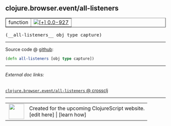 ## clojure.browser.event/all-listeners



 <table border="1">
<tr>
<td>function</td>
<td><a href="https://github.com/cljsinfo/cljs-api-docs/tree/0.0-927"><img valign="middle" alt="[+] 0.0-927" title="Added in 0.0-927" src="https://img.shields.io/badge/+-0.0--927-lightgrey.svg"></a> </td>
</tr>
</table>


 <samp>
(__all-listeners__ obj type capture)<br>
</samp>

---







Source code @ [github](https://github.com/clojure/clojurescript/blob/r3149/src/cljs/clojure/browser/event.cljs#L92):

```clj
(defn all-listeners [obj type capture])
```

<!--
Repo - tag - source tree - lines:

 <pre>
clojurescript @ r3149
└── src
    └── cljs
        └── clojure
            └── browser
                └── <ins>[event.cljs:92](https://github.com/clojure/clojurescript/blob/r3149/src/cljs/clojure/browser/event.cljs#L92)</ins>
</pre>

-->

---



###### External doc links:

[`clojure.browser.event/all-listeners` @ crossclj](http://crossclj.info/fun/clojure.browser.event.cljs/all-listeners.html)<br>

---

 <table>
<tr><td>
<img valign="middle" align="right" width="48px" src="http://i.imgur.com/Hi20huC.png">
</td><td>
Created for the upcoming ClojureScript website.<br>
[edit here] | [learn how]
</td></tr></table>

[edit here]:https://github.com/cljsinfo/cljs-api-docs/blob/master/cljsdoc/clojure.browser.event/all-listeners.cljsdoc
[learn how]:https://github.com/cljsinfo/cljs-api-docs/wiki/cljsdoc-files

<!--

This information was too distracting to show to readers, but I'll leave it
commented here since it is helpful to:

- pretty-print the data used to generate this document
- and show how to retrieve that data



The API data for this symbol:

```clj
{:ns "clojure.browser.event",
 :name "all-listeners",
 :type "function",
 :signature ["[obj type capture]"],
 :source {:code "(defn all-listeners [obj type capture])",
          :title "Source code",
          :repo "clojurescript",
          :tag "r3149",
          :filename "src/cljs/clojure/browser/event.cljs",
          :lines [92]},
 :full-name "clojure.browser.event/all-listeners",
 :full-name-encode "clojure.browser.event/all-listeners",
 :history [["+" "0.0-927"]]}

```

Retrieve the API data for this symbol:

```clj
;; from Clojure REPL
(require '[clojure.edn :as edn])
(-> (slurp "https://raw.githubusercontent.com/cljsinfo/cljs-api-docs/catalog/cljs-api.edn")
    (edn/read-string)
    (get-in [:symbols "clojure.browser.event/all-listeners"]))
```

-->
